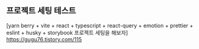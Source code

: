 ## 프로젝트 세팅 테스트

[yarn berry + vite + react + typescript + react-query + emotion + prettier + eslint + husky + storybook 프로젝트 세팅을 해보자] https://gugu76.tistory.com/115
